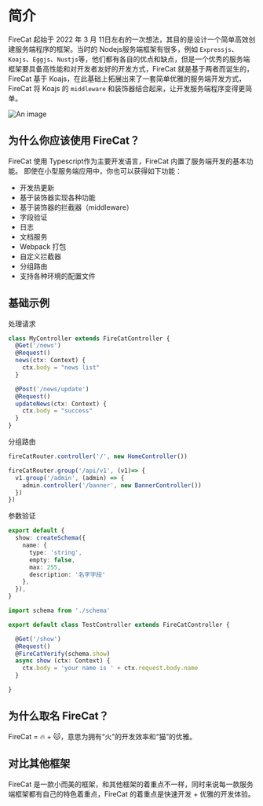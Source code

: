 # 简介


FireCat 起始于 2022 年 3 月 11日左右的一次想法，其目的是设计一个简单高效创建服务端程序的框架。当时的 Nodejs服务端框架有很多，例如 `Expressjs`、`Koajs`、`Eggjs`、`Nustjs`等，他们都有各自的优点和缺点，但是一个优秀的服务端框架要具备高性能和对开发者友好的开发方式，FireCat 就是基于两者而诞生的，FireCat 基于 Koajs，在此基础上拓展出来了一套简单优雅的服务端开发方式，FireCat 将 Koajs 的 `middleware` 和装饰器结合起来，让开发服务端程序变得更简单。

![An image](/images/fire-banner.png)


## 为什么你应该使用 FireCat？  

FireCat 使用 Typescript作为主要开发语言，FireCat 内置了服务端开发的基本功能。
即使在小型服务端应用中，你也可以获得如下功能：

* 开发热更新
* 基于装饰器实现各种功能
* 基于装饰器的拦截器（middleware）
* 字段验证
* 日志
* 文档服务
* Webpack 打包
* 自定义拦截器
* 分组路由
* 支持各种环境的配置文件

## 基础示例

处理请求
```ts
class MyController extends FireCatController {
  @Get('/news')
  @Request()
  news(ctx: Context) {
    ctx.body = "news list"
  }

  @Post('/news/update')
  @Request()
  updateNews(ctx: Context) {
    ctx.body = "success"
  }
}
```

分组路由
```ts
fireCatRouter.controller('/', new HomeController())

fireCatRouter.group('/api/v1', (v1)=> {
  v1.group('/admin', (admin) => {
    admin.controller('/banner', new BannerController())
  })
})
```

参数验证
```ts
export default {
  show: createSchema({
    name: {
      type: 'string',
      empty: false,
      max: 255,
      description: '名字字段'
    },
  }),
}
```
```ts
import schema from './schema'

export default class TestController extends FireCatController {

  @Get('/show')
  @Request()
  @FireCatVerify(schema.show)
  async show (ctx: Context) {
    ctx.body = 'your name is ' + ctx.request.body.name
  }

}
```

## 为什么取名 FireCat？

FireCat = 🔥 + 🐱，意思为拥有“火”的开发效率和“猫”的优雅。

## 对比其他框架

FireCat 是一款小而美的框架，和其他框架的着重点不一样，同时来说每一款服务端框架都有自己的特色着重点，FireCat 的着重点是快速开发 + 优雅的开发体验。